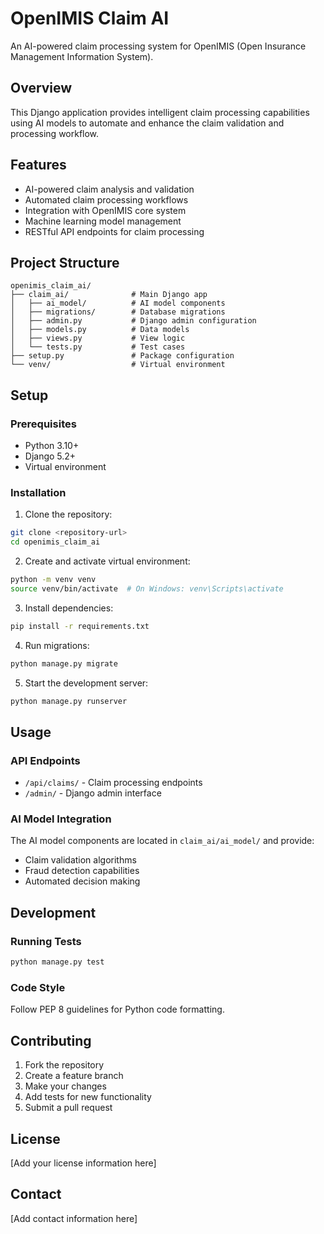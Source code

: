 # OpenIMIS Claim AI

An AI-powered claim processing system for OpenIMIS (Open Insurance Management Information System).

## Overview

This Django application provides intelligent claim processing capabilities using AI models to automate and enhance the claim validation and processing workflow.

## Features

- AI-powered claim analysis and validation
- Automated claim processing workflows
- Integration with OpenIMIS core system
- Machine learning model management
- RESTful API endpoints for claim processing

## Project Structure

```
openimis_claim_ai/
├── claim_ai/              # Main Django app
│   ├── ai_model/          # AI model components
│   ├── migrations/        # Database migrations
│   ├── admin.py           # Django admin configuration
│   ├── models.py          # Data models
│   ├── views.py           # View logic
│   └── tests.py           # Test cases
├── setup.py               # Package configuration
└── venv/                  # Virtual environment
```

## Setup

### Prerequisites

- Python 3.10+
- Django 5.2+
- Virtual environment

### Installation

1. Clone the repository:

```bash
git clone <repository-url>
cd openimis_claim_ai
```

2. Create and activate virtual environment:

```bash
python -m venv venv
source venv/bin/activate  # On Windows: venv\Scripts\activate
```

3. Install dependencies:

```bash
pip install -r requirements.txt
```

4. Run migrations:

```bash
python manage.py migrate
```

5. Start the development server:

```bash
python manage.py runserver
```

## Usage

### API Endpoints

- `/api/claims/` - Claim processing endpoints
- `/admin/` - Django admin interface

### AI Model Integration

The AI model components are located in `claim_ai/ai_model/` and provide:

- Claim validation algorithms
- Fraud detection capabilities
- Automated decision making

## Development

### Running Tests

```bash
python manage.py test
```

### Code Style

Follow PEP 8 guidelines for Python code formatting.

## Contributing

1. Fork the repository
2. Create a feature branch
3. Make your changes
4. Add tests for new functionality
5. Submit a pull request

## License

[Add your license information here]

## Contact

[Add contact information here]
